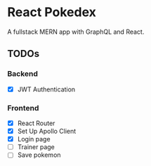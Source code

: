 # React Pokedex
A fullstack MERN app with GraphQL and React.

## TODOs

### Backend
* [x] JWT Authentication

### Frontend
* [x] React Router
* [x] Set Up Apollo Client
* [x] Login page
* [ ] Trainer page
* [ ] Save pokemon 